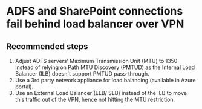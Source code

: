 <properties
	pageTitle="ADFS and SharePoint connections fail behind load balancer over VPN"
	description="Troubleshoot ADFS and SharePoint connection failures behind load balancer over virtual network"
	service="microsoft.network"
	resource="loadbalancers"
	category="Connectivity"
	searchTags=""
	authors="radwiv"
	ms.author="radwiv"
	displayOrder="3"
	selfHelpType="resource"
	supportTopicIds=""
	resourceTags=""
	productPesIds=""
	cloudEnvironments="public, MoonCake"
	articleId="023f725e-1d77-4f07-a760-f2b706725bf3"
/>

# ADFS and SharePoint connections fail behind load balancer over VPN

## **Recommended steps**
1.	Adjust ADFS servers’ Maximum Transmission Unit (MTU) to 1350 instead of relying on Path MTU Discovery (PMTUD) as the Internal Load Balancer (ILB) doesn't support PMTUD pass-through.
2.	Use a 3rd party network appliance for load balancing (available in Azure portal).
3.	Use an External Load Balancer (ELB/ SLB) instead of the ILB to move this traffic out of the VPN, hence not hitting the MTU restriction.
